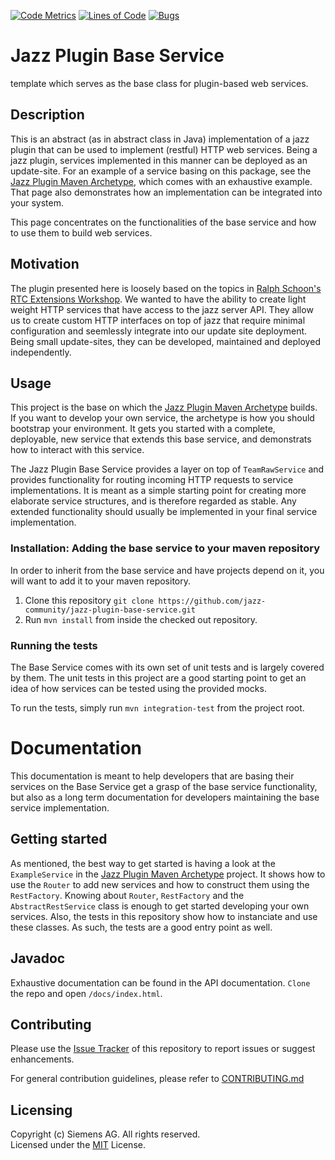 [![Code Metrics](https://sonarcloud.io/api/project_badges/measure?project=com.siemens.bt.jazz.services.base%3Acom.siemens.bt.jazz.services.base&metric=alert_status)](https://sonarcloud.io/dashboard?id=com.siemens.bt.jazz.services.base%3Acom.siemens.bt.jazz.services.base)
[![Lines of Code](https://sonarcloud.io/api/project_badges/measure?project=com.siemens.bt.jazz.services.base%3Acom.siemens.bt.jazz.services.base&metric=ncloc)](https://sonarcloud.io/dashboard?id=com.siemens.bt.jazz.services.base%3Acom.siemens.bt.jazz.services.base)
[![Bugs](https://sonarcloud.io/api/project_badges/measure?project=com.siemens.bt.jazz.services.base%3Acom.siemens.bt.jazz.services.base&metric=bugs)](https://sonarcloud.io/dashboard?id=com.siemens.bt.jazz.services.base%3Acom.siemens.bt.jazz.services.base)

# Jazz Plugin Base Service
template which serves as the base class for plugin-based web services.

## Description
This is an abstract (as in abstract class in Java) implementation of a jazz plugin that can be used to implement (restful) HTTP web services. Being a jazz plugin, services implemented in this manner can be deployed as an update-site. For an example of a service basing on this package, see the [Jazz Plugin Maven Archetype](https://github.com/jazz-community/jazz-plugin-maven-archetype), which comes with an exhaustive example. That page also demonstrates how an implementation can be integrated into your system.

This page concentrates on the functionalities of the base service and how to use them to build web services.

## Motivation
The plugin presented here is loosely based on the topics in [Ralph Schoon's RTC Extensions Workshop](https://rsjazz.wordpress.com/2017/03/17/updated-rtc-extensions-workshop-for-rtc-6-0-3/). We wanted to have the ability to create light weight HTTP services that have access to the jazz server API. They allow us to create custom HTTP interfaces on top of jazz that require minimal configuration and seemlessly integrate into our update site deployment. Being small update-sites, they can be developed, maintained and deployed independently.

## Usage
This project is the base on which the [Jazz Plugin Maven Archetype](https://github.com/jazz-community/jazz-plugin-maven-archetype) builds. If you want to develop your own service, the archetype is how you should bootstrap your environment. It gets you started with a complete, deployable, new service that extends this base service, and demonstrats how to interact with this service.

The Jazz Plugin Base Service provides a layer on top of `TeamRawService` and provides functionality for routing incoming HTTP requests to service implementations. It is meant as a simple starting point for creating more elaborate service structures, and is therefore regarded as stable. Any extended functionality should usually be implemented in your final service implementation.

### Installation: Adding the base service to your maven repository
In order to inherit from the base service and have projects depend on it, you will want to add it to your maven repository.

1. Clone this repository `git clone https://github.com/jazz-community/jazz-plugin-base-service.git`
2. Run `mvn install` from inside the checked out repository.

### Running the tests
The Base Service comes with its own set of unit tests and is largely covered by them. The unit tests in this project are a good starting point to get an idea of how services can be tested using the provided mocks.

To run the tests, simply run `mvn integration-test` from the project root.

# Documentation
This documentation is meant to help developers that are basing their services on the Base Service get a grasp of the base service functionality, but also as a long term documentation for developers maintaining the base service implementation.

## Getting started
As mentioned, the best way to get started is having a look at the `ExampleService` in the [Jazz Plugin Maven Archetype](https://github.com/jazz-community/jazz-plugin-maven-archetype) project. It shows how to use the `Router` to add new services and how to construct them using the `RestFactory`. Knowing about `Router`, `RestFactory` and the `AbstractRestService` class is enough to get started developing your own services. Also, the tests in this repository show how to instanciate and use these classes. As such, the tests are a good entry point as well.

## Javadoc
Exhaustive documentation can be found in the API documentation. `Clone` the repo and open `/docs/index.html`.

## Contributing
Please use the [Issue Tracker](https://github.com/jazz-community/jazz-plugin-base-service/issues) of this repository to report issues or suggest enhancements.

For general contribution guidelines, please refer to [CONTRIBUTING.md](https://github.com/jazz-community/jazz-plugin-base-service/blob/master/CONTRIBUTING.md)

## Licensing
Copyright (c) Siemens AG. All rights reserved.<br>
Licensed under the [MIT](https://github.com/jazz-community/jazz-plugin-base-service/blob/master/LICENSE) License.

